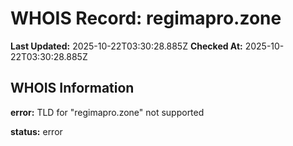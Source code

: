 # WHOIS Record: regimapro.zone

**Last Updated:** 2025-10-22T03:30:28.885Z
**Checked At:** 2025-10-22T03:30:28.885Z

## WHOIS Information

**error:** TLD for "regimapro.zone" not supported

**status:** error

